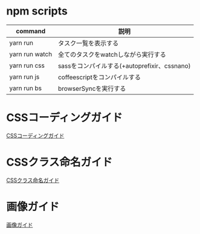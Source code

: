 # npm scripts
command|説明
---|---
yarn run|タスク一覧を表示する
yarn run watch|全てのタスクをwatchしながら実行する
yarn run css|sassをコンパイルする(+autoprefixir、cssnano)
yarn run js|coffeescriptをコンパイルする
yarn run bs|browserSyncを実行する

# CSSコーディングガイド
[CSSコーディングガイド](./css-cording-guide.md)

# CSSクラス命名ガイド
[CSSクラス命名ガイド](./css-class-naming-guide.md)

# 画像ガイド
[画像ガイド](./image-guide.md)